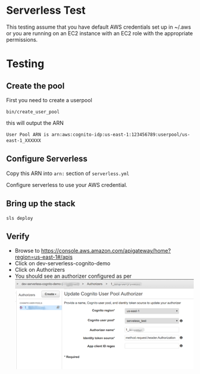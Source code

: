 # Serverless Test

This testing assume that you have default AWS credentials set up in ~/.aws or
you are running on an EC2 instance with an EC2 role with the appropriate
permissions.

# Testing

## Create the pool

First you need to create a userpool
```
bin/create_user_pool
```

this will output the ARN
```
User Pool ARN is arn:aws:cognito-idp:us-east-1:123456789:userpool/us-east-1_XXXXXX
```

## Configure Serverless

Copy this ARN into `arn:` section of `serverless.yml`

Configure serverless to use your AWS credential.


## Bring up the stack

```
sls deploy
```

## Verify

* Browse to https://console.aws.amazon.com/apigateway/home?region=us-east-1#/apis
* Click on dev-serverless-cognito-demo
* Click on Authorizers
* You should see an authorizer configured as per ![Authorizer](images/authorizer.png)


